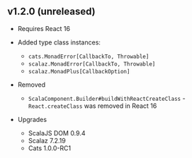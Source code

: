 ## v1.2.0 (unreleased)

* Requires React 16

* Added type class instances:
  * `cats.MonadError[CallbackTo, Throwable]`
  * `scalaz.MonadError[CallbackTo, Throwable]`
  * `scalaz.MonadPlus[CallbackOption]`

* Removed
  * `ScalaComponent.Builder#buildWithReactCreateClass` -  `React.createClass` was removed in React 16
  
* Upgrades
  * ScalaJS DOM 0.9.4
  * Scalaz 7.2.19
  * Cats 1.0.0-RC1
